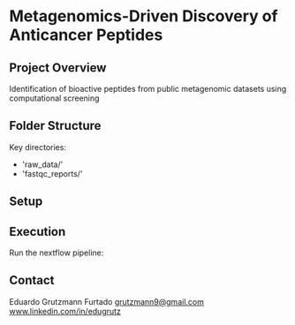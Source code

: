 # Metagenomics-Driven Discovery of Anticancer Peptides

## Project Overview
Identification of bioactive peptides from public metagenomic datasets using computational screening

## Folder Structure
Key directories:
- 'raw_data/'
- 'fastqc_reports/'

## Setup

## Execution
Run the nextflow pipeline:

## Contact
Eduardo Grutzmann Furtado
grutzmann9@gmail.com
www.linkedin.com/in/edugrutz

